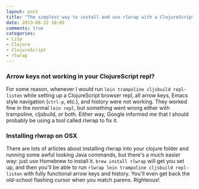 ```yaml
---
layout: post
title: "The simplest way to install and use rlwrap with a ClojureScript repl"
date: 2013-06-22 18:05
comments: true
categories: 
- Lisp
- Clojure
- ClojureScript
- rlwrap
---
```


### Arrow keys not working in your ClojureScript repl?
For some reason, whenever I would run `lein trampoline cljsbuild repl-listen` while setting up a ClojureScript browser repl, all arrow keys, Emacs style navigation (`ctrl-p`, etc.), and history were not working. They worked fine in the normal `lein repl`, but something went wrong either with trampoline, cljsbuild, or both. Either way, Google informed me that I should probably be using a tool called rlwrap to fix it. 

### Installing rlwrap on OSX
There are lots of articles about installing rlwrap into your clojure folder and running some awful looking Java commands, but there's a much easier way: just use Homebrew to install it. `brew install rlwrap` will get you set up, and then you'll be able to run `rlwrap lein trampoline cljsbuild repl-listen` with fully functional arrow keys and history. You'll even get back the old-school flashing cursor when you match parens. Righteous!